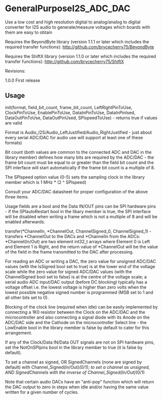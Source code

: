 # GeneralPurposeI2S_ADC_DAC
Use a low cost and high resolution digital to analog/analog to digital converter for I2S audio to generate/measure voltages which boards with them are easy to obtain

Requires the BeyondByte library (version 1.1.1 or later which includes the required transfer functions): http://github.com/brycecherry75/BeyondByte

Requires the ShiftX library (version 1.1.0 or later which includes the required transfer functions): http://github.com/brycecherry75/ShiftX

Revisions:

1.0.0	First release

## Usage

init(format, field_bit_count, frame_bit_count, LeftRightPinToUse, ClockPinToUse, EnablePinToUse, DataInPinToUse, DataInPinIsed, DataOutPinToUse, DataOutPinUsed, SPIspeedToUse) - returns true if values are valid

Format is Audio_I2S/Audio_LeftJustified/Audio_RightJustified - just about every serial ADC/DAC for audio use will support at least one of these formats)

Bit count (both values are common to the connected ADC and DAC in the library member) defines how many bits are required by the ADC/DAC - the frame bit count must be equal to or greater than the field bit count and the SPI interface will start automatically if the frame bit count is a multiple of 8.

The SPIspeed option value (0-5) sets the sampling clock in the library member which is 1 MHz * (2 ^ SPIspeed)

Consult your ADC/DAC datasheet for proper configuration of the above three items.

Usage fields are a bool and the Data IN/OUT pins can be SPI hardware pins - if the SPIautoRestart bool in the libary member is true, the SPI interface will be disabled when writing a frame which is not a multiple of 8 and will be enabled afterwards.

transfer(*ChannelIn, *ChannelOut, ChannelSigned_0, ChannelSigned_1) - transfers *ChannelOut to the DACs and *ChannelIn from the ADCs: *Channel(In/Out) are two element int32_t arrays where Element 0 is Left and Element 1 is Right, and the return value of *ChannelOut will be the value of the field in the frame transmitted to the DAC after processing.

For reading an ADC or writing a DAC, the zero value for unsigned ADC/DAC values (with the IsSigned bool set to true) is at the lower end of the voltage scale while the zero value for signed ADC/DAC values (with the ChannelSigned bool set to false) is at the centre of the voltage scale; a serial audio ADC input/DAC output (before DC blocking) typically has a voltage offset i.e. the lowest voltage is higher than zero volts when the lowest possible negative signed number is programmed (MSB set to 1 and all other bits set to 0).

Blocking of the clock line (required when idle) can be easily implemented by connecting a 1K0 resistor between the Clock on the ADC/DAC and the microcontroller and also connecting a signal diode with its Anode on the ADC/DAC side and the Cathode on the microcontroller Select line - the LowEnable bool in the library member is false by default to cater for this arrangement.

If any of the Clock/Data IN/Data OUT signals are not on SPI hardware pins, set the NotOnSPIpins bool in the library member to true (it is false by default).

To set a channel as signed, OR SignedChannels (none are signed by default) with Channel_Signed(In/Out)_(0/1); to set a channel as unsigned, AND SignedChannels with the inverse of Channel_Signed(In/Out)_(0/1)

Note that certain audio DACs have an "anti-pop" function which will return the DAC output to zero in steps when idle and/or having the same value written for a given number of cycles.